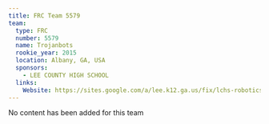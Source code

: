 ```yaml
---
title: FRC Team 5579
team:
  type: FRC
  number: 5579
  name: Trojanbots
  rookie_year: 2015
  location: Albany, GA, USA
  sponsors:
    - LEE COUNTY HIGH SCHOOL
  links:
    Website: https://sites.google.com/a/lee.k12.ga.us/fix/lchs-robotics
---
```

No content has been added for this team
